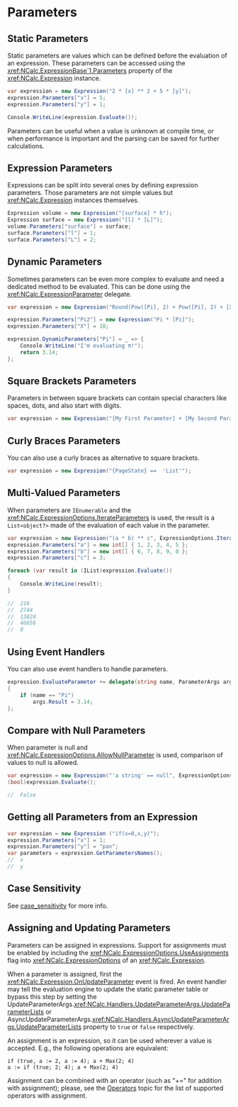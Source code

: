 # Parameters

## Static Parameters

Static parameters are values which can be defined before the evaluation of an expression.
These parameters can be accessed using the <xref:NCalc.ExpressionBase`1.Parameters> property of the <xref:NCalc.Expression>
instance.

```c#
var expression = new Expression("2 * [x] ** 2 + 5 * [y]");
expression.Parameters["x"] = 5;
expression.Parameters["y"] = 1;

Console.WriteLine(expression.Evaluate());
```

Parameters can be useful when a value is unknown at compile time, or when performance is important and the parsing can
be saved for further calculations.

## Expression Parameters

Expressions can be split into several ones by defining expression parameters. Those parameters are not simple values but
<xref:NCalc.Expression> instances themselves.

```c#
Expression volume = new Expression("[surface] * h");
Expression surface = new Expression("[l] * [L]");
volume.Parameters["surface"] = surface;
surface.Parameters["l"] = 1;
surface.Parameters["L"] = 2;
```

## Dynamic Parameters

Sometimes parameters can be even more complex to evaluate and need a dedicated method to be evaluated. This can be done
using the <xref:NCalc.ExpressionParameter> delegate.

```c#
var expression = new Expression("Round(Pow([Pi], 2) + Pow([Pi], 2) + [X], 2)");

expression.Parameters["Pi2"] = new Expression("Pi * [Pi]");
expression.Parameters["X"] = 10;

expression.DynamicParameters["Pi"] = _ => {
    Console.WriteLine("I'm evaluating π!");
    return 3.14;
};
```

## Square Brackets Parameters

Parameters in between square brackets can contain special characters like spaces, dots, and also start with digits.

```c#
var expression = new Expression("[My First Parameter] + [My Second Parameter]");
```

## Curly Braces Parameters

You can also use a curly braces as alternative to square brackets.

```c#
var expression = new Expression("{PageState} ==  'List'");
```

## Multi-Valued Parameters

When parameters are `IEnumerable` and the <xref:NCalc.ExpressionOptions.IterateParameters> is
used, the result is a `List<object?>` made of the evaluation of each value in the parameter.

```c#
var expression = new Expression("(a * b) ** c", ExpressionOptions.IterateParameters);
expression.Parameters["a"] = new int[] { 1, 2, 3, 4, 5 };
expression.Parameters["b"] = new int[] { 6, 7, 8, 9, 0 };
expression.Parameters["c"] = 3;

foreach (var result in (IList)expression.Evaluate())
{
    Console.WriteLine(result);
}

//  216
//  2744
//  13824
//  46656
//  0
```

## Using Event Handlers
You can also use event handlers to handle parameters.
```csharp
expression.EvaluateParameter += delegate(string name, ParameterArgs args)
{
    if (name == "Pi")
        args.Result = 3.14;
};
```

## Compare with Null Parameters

When parameter is null and <xref:NCalc.ExpressionOptions.AllowNullParameter> is used, comparison of values to null is
allowed.

```c#
var expression = new Expression("'a string' == null", ExpressionOptions.AllowNullParameter);
(bool)expression.Evaluate();

//  False
```

## Getting all Parameters from an Expression

```c#
var expression = new Expression ("if(x=0,x,y)"); 
expression.Parameters["x"] = 1;
expression.Parameters["y"] = "pan";
var parameters = expression.GetParametersNames(); 
//  x
//  y
```

## Case Sensitivity
See [case_sensitivity](case_sensitivity.md) for more info.

## Assigning and Updating Parameters 

Parameters can be assigned in expressions. 
Support for assignments must be enabled by including the <xref:NCalc.ExpressionOptions.UseAssignments> flag into <xref:NCalc.ExpressionOptions> of an <xref:NCalc.Expression>.

When a parameter is assigned, first the <xref:NCalc.Expression.OnUpdateParameter> event is fired. An event handler may tell the evaluation engine to update the static parameter table or bypass this step by setting the UpdateParameterArgs.<xref:NCalc.Handlers.UpdateParameterArgs.UpdateParameterLists> or AsyncUpdateParameterArgs.<xref:NCalc.Handlers.AsyncUpdateParameterArgs.UpdateParameterLists> property to `true` or `false` respectively.

An assignment is an expression, so it can be used wherever a value is accepted. E.g., the following operations are equivalent:

```
if (true, a := 2, a := 4); a + Max(2; 4)
a := if (true; 2; 4); a + Max(2; 4)
```

Assignment can be combined with an operator (such as "+=" for addition with assignment); please, see the [Operators](operators.md) topic for the list of supported operators with assignment.